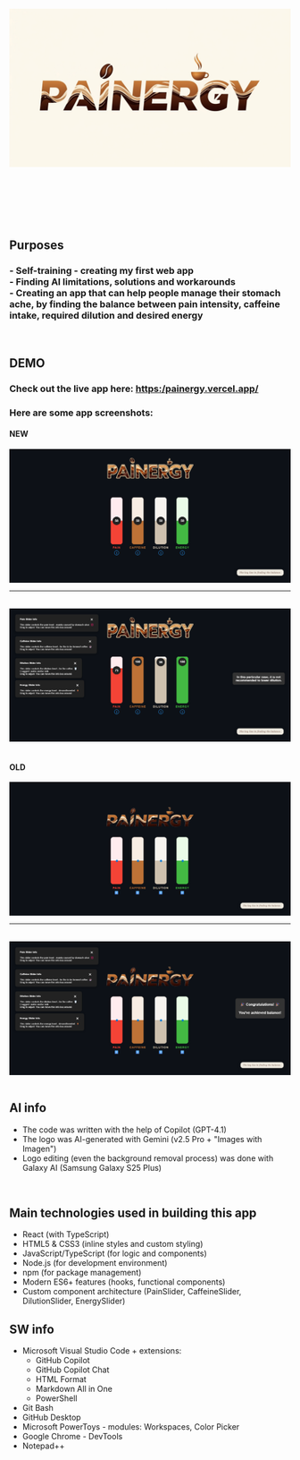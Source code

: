 <h6  align="center">

<a href="https://raw.githubusercontent.com/RomulusMirauta/PAINERGY/refs/heads/main/github/img/logo.png">
  <img align="center"
    src="https://raw.githubusercontent.com/RomulusMirauta/PAINERGY/refs/heads/main/github/img/logo.png"
    alt="logo" />
</a>

<br><br>

</h6>

<br>

## **Purposes** <br>
### - Self-training - creating my first web app <br> - Finding AI limitations, solutions and workarounds <br> - Creating an app that can help people manage their stomach ache, by finding the balance between pain intensity, caffeine intake, required dilution and desired energy

<br>

## DEMO

### Check out the live app here: [https:/painergy.vercel.app/](https://painergy.vercel.app/)

### Here are some app screenshots:

#### NEW

<a href="https://raw.githubusercontent.com/RomulusMirauta/PAINERGY/refs/heads/main/github/img/app_screenshot1.png">
  <img align="center"
    src="https://raw.githubusercontent.com/RomulusMirauta/PAINERGY/refs/heads/main/github/img/app_screenshot1.png"
    alt="logo" />
</a>

<br>

<hr>

<br>

<a href="https://raw.githubusercontent.com/RomulusMirauta/PAINERGY/refs/heads/main/github/img/app_screenshot2.png">
  <img align="center"
    src="https://raw.githubusercontent.com/RomulusMirauta/PAINERGY/refs/heads/main/github/img/app_screenshot2.png"
    alt="logo" />
</a>

<br>

<br>


#### OLD


<a href="https://raw.githubusercontent.com/RomulusMirauta/PAINERGY/refs/heads/main/github/img/app_screenshot1.png">
  <img align="center"
    src="https://raw.githubusercontent.com/RomulusMirauta/PAINERGY/refs/heads/main/github/img/old_app_screenshot1.png"
    alt="logo" />
</a>

<br>

<hr>

<br>

<a href="https://raw.githubusercontent.com/RomulusMirauta/PAINERGY/refs/heads/main/github/img/app_screenshot2.png">
  <img align="center"
    src="https://raw.githubusercontent.com/RomulusMirauta/PAINERGY/refs/heads/main/github/img/old_app_screenshot2.png"
    alt="logo" />
</a>

<br>

<br>

## AI info
- The code was written with the help of Copilot (GPT-4.1)
- The logo was AI-generated with Gemini (v2.5 Pro + "Images with Imagen")
- Logo editing (even the background removal process) was done with Galaxy AI (Samsung Galaxy S25 Plus)

<br>

## Main technologies used in building this app
- React (with TypeScript)
- HTML5 & CSS3 (inline styles and custom styling)
- JavaScript/TypeScript (for logic and components)
- Node.js (for development environment)
- npm (for package management)
- Modern ES6+ features (hooks, functional components)
- Custom component architecture (PainSlider, CaffeineSlider, DilutionSlider, EnergySlider)

## SW info
- Microsoft Visual Studio Code + extensions:
  - GitHub Copilot
  - GitHub Copilot Chat
  - HTML Format
  - Markdown All in One
  - PowerShell
- Git Bash
- GitHub Desktop
- Microsoft PowerToys - modules: Workspaces, Color Picker
- Google Chrome - DevTools
- Notepad++



